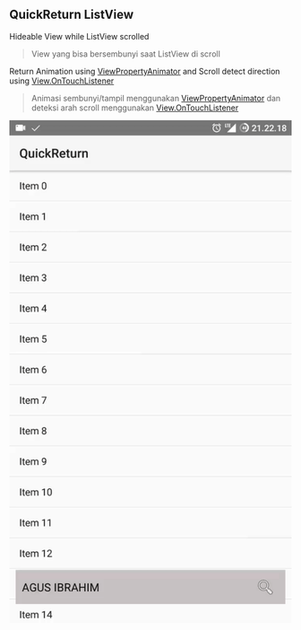 ## QuickReturn ListView
Hideable View while ListView scrolled

> View yang bisa bersembunyi saat ListView di scroll

Return Animation using [ViewPropertyAnimator](https://developer.android.com/reference/android/view/ViewPropertyAnimator.html) and Scroll detect direction using [View.OnTouchListener](https://developer.android.com/reference/android/view/View.OnTouchListener.html)

> Animasi sembunyi/tampil menggunakan [ViewPropertyAnimator](https://developer.android.com/reference/android/view/ViewPropertyAnimator.html) dan deteksi arah scroll menggunakan [View.OnTouchListener](https://developer.android.com/reference/android/view/View.OnTouchListener.html)

![image](https://github.com/agusibrahim/Simple-QuickReturn-ListView/blob/master/quickret.gif?raw=true)
